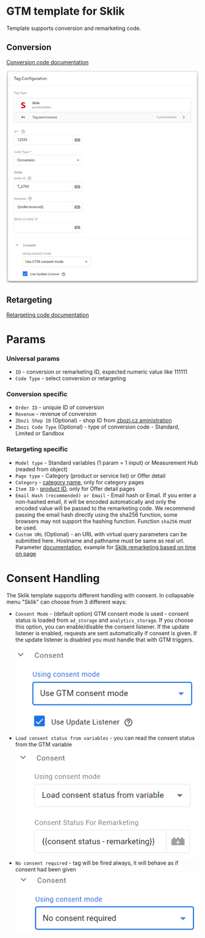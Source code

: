 # GTM template for Sklik
Template supports conversion and remarketing code.

## Conversion
[Conversion code documentation](https://napoveda.sklik.cz/mereni-uspesnosti/konverze/konverzni-kod/)

![sklik gtm template preview](https://github.com/pavelsabatka/gtm-sklik/blob/master/img/sklik-tag.png?raw=true)

## Retargeting
[Retargeting code documentation](https://napoveda.sklik.cz/cileni/retargeting/retargetingovy-kod/)

# Params
### Universal params
* `ID` - conversion or remarketing ID, expected numeric value like 111111
* `Code Type` - select conversion or retargeting

### Conversion specific
* `Order ID` - uniquie ID of conversion
* `Revenue` - revenue of conversion
* `Zbozi Shop ID` (Optional) - shop ID from [zbozi.cz aministration](https://admin.zbozi.cz/)
* `Zbozi Code Type` (Optional) - type of conversion code - Standard, Limited or Sandbox

### Retargeting specific
* `Model type` - Standard variables (1 param = 1 input) or Measurement Hub (readed from object)
* `Page type` - Category (product or service list) or Offer detail
* `Category` - [category name](https://napoveda.sklik.cz/cileni/retargeting/pokrocile-nastaveni-rtg-kodu-u-kategorie-category/), only for category pages
* `Item ID` - [product ID](https://napoveda.sklik.cz/cileni/retargeting/pokrocile-nastaveni-retargetingoveho-kodu/), only for Offer detail pages
* `Email Hash (recommended) or Email` - Email hash or Email.
If you enter a non-hashed email, it will be encoded automatically and only the encoded value will be passed to the remarketing code. We recommend passing the email hash directly using the sha256 function, some browsers may not support the hashing function.
Function `sha256` must be used.
* `Custom URL` (Optional) - an URL with virtual query parameters can be submitted here. Hostname and pathname must be same as real url. Parameter [documentation](https://napoveda.sklik.cz/cileni/retargeting/pokrocile-nastaveni-rtg-kodu-volitelny-query-string/), example for [Sklik remarketing based on time on page](https://napoveda.sklik.cz/cileni/retargeting/pokrocile-nastaveni-rtg-kodu-dle-doby-stravene-na-webu/)


# Consent Handling
The Sklik template supports different handling with consent. In collapsable menu "Sklik" can choose from 3 different ways:
* `Consent Mode` - (default option) GTM consent mode is used - consent status is loaded from `ad_storage` and `analytics_storage`. If you choose this option, you can enable/disable the consent listener. If the update listener is enabled, requests are sent automatically if consent is given. If the update listener is disabled you must handle that with GTM triggers.
![alt text](https://github.com/pavelsabatka/gtm-sklik/blob/master/img/consent-mode.png?raw=true)
* `Load consent status from variables` - you can read the consent status from the GTM variable
![alt text](https://github.com/pavelsabatka/gtm-sklik/blob/master/img/consent-variable.png?raw=true)
* `No consent required` - tag will be fired always, it will behave as if consent had been given
![alt text](https://github.com/pavelsabatka/gtm-sklik/blob/master/img/consent-none.png?raw=true)

